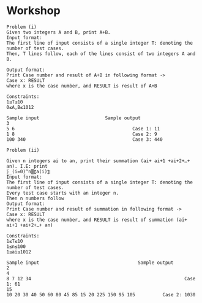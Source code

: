 # Workshop
   
    Problem (i)
    Given two integers A and B, print A+B.
    Input format:
    The first line of input consists of a single integer T: denoting the number of test cases.
    Then, T lines follow, each of the lines consist of two integers A and B.

    Output format:
    Print Case number and result of A+B in following format ->
    Case x: RESULT
    where x is the case number, and RESULT is result of A+B

    Constraints:
    1≤T≤10
    0≤A,B≤1012

    Sample input                        Sample output
    3
    5 6                                           Case 1: 11
    1 8                                           Case 2: 9
    100 340                        	              Case 3: 440

    Problem (ii)

    Given n integers ai to an, print their summation (ai+ ai+1 +ai+2+…+ an). I.E: print
    ∑_(i=0)^n▒〖a(i)〗
    Input format:
    The first line of input consists of a single integer T: denoting the number of test cases.
    Every test case starts with an integer n.
    Then n numbers follow
    Output format:
    Print Case number and result of summation in following format ->
    Case x: RESULT
    where x is the case number, and RESULT is result of summation (ai+ ai+1 +ai+2+…+ an)

    Constraints:
    1≤T≤10
    1≤n≤100
    1≤ai≤1012

    Sample input                     				Sample output
    2
    4
    8 7 12 34                                				         Case 1: 61
    15
    10 20 30 40 50 60 80 45 85 15 20 225 150 95 105          Case 2: 1030    
 
